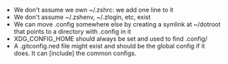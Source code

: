 - We don't assume we own ~/.zshrc: we add one line to it
- We don't assume ~/.zshenv, ~/.zlogin, etc, exist
- We can move .config somewhere else by creating a symlink at ~/dotroot that points to a directory with .config in it
- XDG_CONFIG_HOME should always be set and used to find .config/
- A .gitconfig.ned file might exist and should be the global config if it does. It can [include] the common configs.
